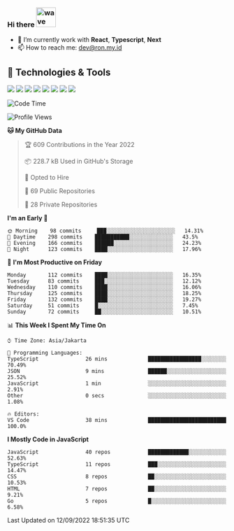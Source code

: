 ### Hi there <img src="https://i.ibb.co/q0Hx1KK/wave.gif" alt="wave" width="45px">

- 🌱 I’m currently work with **React**, **Typescript**, **Next**
- 📫 How to reach me: dev@ron.my.id

## 🔧 Technologies & Tools

![](https://img.shields.io/badge/OS-Linux-informational?style=flat&logo=linux&logoColor=white&color=2bbc8a)
![](https://img.shields.io/badge/OS-Windows-informational?style=flat&logo=windows&logoColor=white&color=2bbc8a)
![](https://img.shields.io/badge/Code-JavaScript-informational?style=flat&logo=javascript&logoColor=white&color=2bbc8a)
![](https://img.shields.io/badge/Code-Golang-informational?style=flat&logo=go&logoColor=white&color=2bbc8a)
![](https://img.shields.io/badge/Code-React-informational?style=flat&logo=react&logoColor=white&color=2bbc8a)
![](https://img.shields.io/badge/Code-Next-informational?style=flat&logo=next.js&logoColor=white&color=2bbc8a)
![](https://img.shields.io/badge/Shell-Bash-informational?style=flat&logo=gnu-bash&logoColor=white&color=2bbc8a)
![](https://img.shields.io/badge/Tools-Docker-informational?style=flat&logo=docker&logoColor=white&color=2bbc8a)

<!--START_SECTION:waka-->
![Code Time](http://img.shields.io/badge/Code%20Time-429%20hrs%2025%20mins-blue)

![Profile Views](http://img.shields.io/badge/Profile%20Views-0-blue)

**🐱 My GitHub Data** 

> 🏆 609 Contributions in the Year 2022
 > 
> 📦 228.7 kB Used in GitHub's Storage 
 > 
> 💼 Opted to Hire
 > 
> 📜 69 Public Repositories 
 > 
> 🔑 28 Private Repositories  
 > 
**I'm an Early 🐤** 

```text
🌞 Morning    98 commits     ███░░░░░░░░░░░░░░░░░░░░░░   14.31% 
🌆 Daytime    298 commits    ███████████░░░░░░░░░░░░░░   43.5% 
🌃 Evening    166 commits    ██████░░░░░░░░░░░░░░░░░░░   24.23% 
🌙 Night      123 commits    ████░░░░░░░░░░░░░░░░░░░░░   17.96%

```
📅 **I'm Most Productive on Friday** 

```text
Monday       112 commits    ████░░░░░░░░░░░░░░░░░░░░░   16.35% 
Tuesday      83 commits     ███░░░░░░░░░░░░░░░░░░░░░░   12.12% 
Wednesday    110 commits    ████░░░░░░░░░░░░░░░░░░░░░   16.06% 
Thursday     125 commits    ████░░░░░░░░░░░░░░░░░░░░░   18.25% 
Friday       132 commits    ████░░░░░░░░░░░░░░░░░░░░░   19.27% 
Saturday     51 commits     █░░░░░░░░░░░░░░░░░░░░░░░░   7.45% 
Sunday       72 commits     ██░░░░░░░░░░░░░░░░░░░░░░░   10.51%

```


📊 **This Week I Spent My Time On** 

```text
⌚︎ Time Zone: Asia/Jakarta

💬 Programming Languages: 
TypeScript               26 mins             █████████████████░░░░░░░░   70.49% 
JSON                     9 mins              ██████░░░░░░░░░░░░░░░░░░░   25.52% 
JavaScript               1 min               ░░░░░░░░░░░░░░░░░░░░░░░░░   2.91% 
Other                    0 secs              ░░░░░░░░░░░░░░░░░░░░░░░░░   1.08%

🔥 Editors: 
VS Code                  38 mins             █████████████████████████   100.0%

```

**I Mostly Code in JavaScript** 

```text
JavaScript               40 repos            █████████████░░░░░░░░░░░░   52.63% 
TypeScript               11 repos            ███░░░░░░░░░░░░░░░░░░░░░░   14.47% 
CSS                      8 repos             ██░░░░░░░░░░░░░░░░░░░░░░░   10.53% 
HTML                     7 repos             ██░░░░░░░░░░░░░░░░░░░░░░░   9.21% 
Go                       5 repos             █░░░░░░░░░░░░░░░░░░░░░░░░   6.58%

```



 Last Updated on 12/09/2022 18:51:35 UTC
<!--END_SECTION:waka-->
